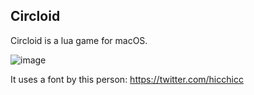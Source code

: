 ## Circloid

Circloid is a lua game for macOS.

![image](https://user-images.githubusercontent.com/1316332/43732938-e0ee7070-9967-11e8-90dc-020c7c20360a.png)

It uses a font by this person: https://twitter.com/hicchicc